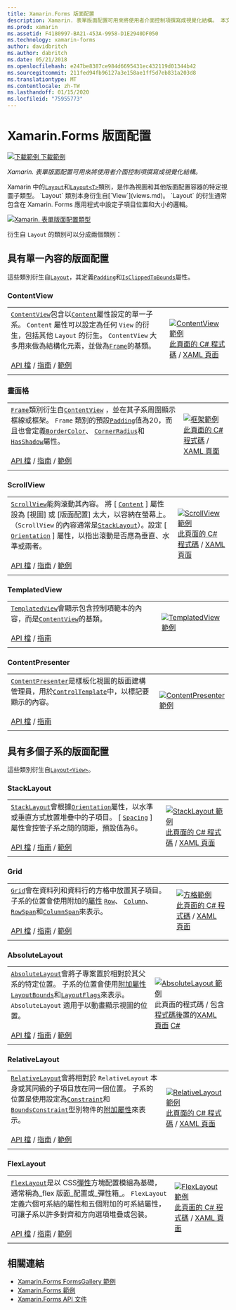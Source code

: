 ```yaml
---
title: Xamarin.Forms 版面配置
description: Xamarin. 表單版面配置可用來將使用者介面控制項撰寫成視覺化結構。 本文列出包含在 Xamarin 中的版面配置。
ms.prod: xamarin
ms.assetid: F4180997-BA21-453A-9958-D1E2940DF050
ms.technology: xamarin-forms
author: davidbritch
ms.author: dabritch
ms.date: 05/21/2018
ms.openlocfilehash: e247be8387ce984d6695431ec432119d01344b42
ms.sourcegitcommit: 211fed94fb96127a3e158ae1ff5d7eb831a203d8
ms.translationtype: MT
ms.contentlocale: zh-TW
ms.lasthandoff: 01/15/2020
ms.locfileid: "75955773"
---
```

# <a name="xamarinforms-layouts"></a>Xamarin.Forms 版面配置

[![下載範例](~/media/shared/download.png) 下載範例](https://docs.microsoft.com/samples/xamarin/xamarin-forms-samples/formsgallery)

_Xamarin. 表單版面配置可用來將使用者介面控制項撰寫成視覺化結構。_

Xamarin 中的[`Layout`](xref:Xamarin.Forms.Layout)和[`Layout<T>`](xref:Xamarin.Forms.Layout`1)類別，是作為視圖和其他版面配置容器的特定視圖子類型。 `Layout` 類別本身衍生自[`View`](views.md)。 `Layout` 的衍生通常包含在 Xamarin. Forms 應用程式中設定子項目位置和大小的邏輯。

[![Xamarin. 表單版面配置類型](layouts-images/layouts-sml.png "Xamarin. 表單版面配置類型")](layouts-images/layouts.png#lightbox "Xamarin. 表單版面配置類型")

衍生自 `Layout` 的類別可以分成兩個類別：

## <a name="layouts-with-single-content"></a>具有單一內容的版面配置

這些類別衍生自[`Layout`](xref:Xamarin.Forms.Layout)，其定義[`Padding`](xref:Xamarin.Forms.Layout.Padding)和[`IsClippedToBounds`](xref:Xamarin.Forms.Layout.IsClippedToBounds)屬性。

<a name="contentView" />

### <a name="contentview"></a>ContentView

|     |     |
| --- | --- |
| [`ContentView`](xref:Xamarin.Forms.ContentView)包含以[`Content`](xref:Xamarin.Forms.ContentView.Content)屬性設定的單一子系。 `Content` 屬性可以設定為任何 `View` 的衍生，包括其他 `Layout` 的衍生。 `ContentView` 大多用來做為結構化元素，並做為[`Frame`](#frame)的基類。<br /><br />[API 檔](xref:Xamarin.Forms.ContentView) / [指南](~/xamarin-forms/user-interface/layouts/contentview.md) / [範例](https://docs.microsoft.com/samples/xamarin/xamarin-forms-samples/userinterface-cardview/) | [![ContentView 範例](layouts-images/ContentView.png "ContentView 範例")](layouts-images/ContentView-Large.png#lightbox "ContentView 範例")<br />[ 此頁面的 C# 程式碼](https://github.com/xamarin/xamarin-forms-samples/blob/master/FormsGallery/FormsGallery/FormsGallery/CodeExamples/ContentViewDemoPage.cs)  / [XAML 頁面](https://github.com/xamarin/xamarin-forms-samples/blob/master/FormsGallery/FormsGallery/FormsGallery/XamlExamples/ContentViewDemoPage.xaml) |
|     |     |

<a named="frame" />

### <a name="frame"></a>畫面格

|     |     |
| --- | --- |
| [`Frame`](xref:Xamarin.Forms.Frame)類別衍生自[`ContentView`](#contentView) ，並在其子系周圍顯示框線或框架。 `Frame` 類別的預設[`Padding`](xref:Xamarin.Forms.Layout.Padding)值為20，而且也會定義[`BorderColor`](xref:Xamarin.Forms.Frame.BorderColor)、 [`CornerRadius`](xref:Xamarin.Forms.Frame.CornerRadius)和[`HasShadow`](xref:Xamarin.Forms.Frame.HasShadow)屬性。<br /><br />[API 檔](xref:Xamarin.Forms.Frame) / [指南](~/xamarin-forms/user-interface/layouts/frame.md) / [範例](https://docs.microsoft.com/samples/xamarin/xamarin-forms-samples/userinterface-frame/) | [![框架範例](layouts-images/Frame.png "框架範例")](layouts-images/Frame-Large.png#lightbox "框架範例")<br />[ 此頁面的 C# 程式碼](https://github.com/xamarin/xamarin-forms-samples/blob/master/FormsGallery/FormsGallery/FormsGallery/CodeExamples/FrameDemoPage.cs)  / [XAML 頁面](https://github.com/xamarin/xamarin-forms-samples/blob/master/FormsGallery/FormsGallery/FormsGallery/XamlExamples/FrameDemoPage.xaml) |
|     |     |

<a name="scrollView" />

### <a name="scrollview"></a>ScrollView

|     |     |
| --- | --- |
| [`ScrollView`](xref:Xamarin.Forms.ScrollView)能夠滾動其內容。 將 [ [`Content`](xref:Xamarin.Forms.ScrollView.Content) ] 屬性設為 [視圖] 或 [版面配置] 太大，以容納在螢幕上。 （`ScrollView` 的內容通常是[`StackLayout`](#stackLayout)）。設定 [ [`Orientation`](xref:Xamarin.Forms.ScrollView.Orientation) ] 屬性，以指出滾動是否應為垂直、水準或兩者。<br /><br />[API 檔](xref:Xamarin.Forms.ScrollView) / [指南](~/xamarin-forms/user-interface/layouts/scroll-view.md) / [範例](https://docs.microsoft.com/samples/xamarin/xamarin-forms-samples/userinterface-layout) | [![ScrollView 範例](layouts-images/ScrollView.png "ScrollView 範例")](layouts-images/ScrollView-Large.png#lightbox "ScrollView 範例")<br />[ 此頁面的 C# 程式碼](https://github.com/xamarin/xamarin-forms-samples/blob/master/FormsGallery/FormsGallery/FormsGallery/CodeExamples/ScrollViewDemoPage.cs)  / [XAML 頁面](https://github.com/xamarin/xamarin-forms-samples/blob/master/FormsGallery/FormsGallery/FormsGallery/XamlExamples/ScrollViewDemoPage.xaml) |
|     |     |

### <a name="templatedview"></a>TemplatedView

|     |     |
| --- | --- |
| [`TemplatedView`](xref:Xamarin.Forms.TemplatedView)會顯示包含控制項範本的內容，而是[`ContentView`](#contentView)的基類。<br /><br />[API 檔](xref:Xamarin.Forms.TemplatedView) / [指南](~/xamarin-forms/app-fundamentals/templates/control-template.md) | [![TemplatedView 範例](layouts-images/TemplatedView.png "TemplatedView 範例")](layouts-images/TemplatedView.png#lightbox "TemplatedView 範例") |
|     |     |

### <a name="contentpresenter"></a>ContentPresenter

|     |     |
| --- | --- |
| [`ContentPresenter`](xref:Xamarin.Forms.ContentPresenter)是樣板化視圖的版面建構管理員，用於[`ControlTemplate`](xref:Xamarin.Forms.ControlTemplate)中，以標記要顯示的內容。<br /><br />[API 檔](xref:Xamarin.Forms.ContentPresenter) / [指南](~/xamarin-forms/app-fundamentals/templates/control-template.md) | [![ContentPresenter 範例](layouts-images/ContentPresenter.png "ContentPresenter 範例")](layouts-images/ContentPresenter.png#lightbox "ContentPresenter 範例") |
|     |     |

## <a name="layouts-with-multiple-children"></a>具有多個子系的版面配置

這些類別衍生自[`Layout<View>`](xref:Xamarin.Forms.Layout`1)。

<a name="stackLayout" />

### <a name="stacklayout"></a>StackLayout

|     |     |
| --- | --- |
| [`StackLayout`](xref:Xamarin.Forms.StackLayout)會根據[`Orientation`](xref:Xamarin.Forms.StackLayout.Orientation)屬性，以水準或垂直方式放置堆疊中的子項目。 [ [`Spacing`](xref:Xamarin.Forms.StackLayout.Spacing) ] 屬性會控管子系之間的間距，預設值為6。<br /><br />[API 檔](xref:Xamarin.Forms.StackLayout) / [指南](~/xamarin-forms/user-interface/layouts/stack-layout.md) / [範例](https://docs.microsoft.com/samples/xamarin/xamarin-forms-samples/userinterface-layout)| [![StackLayout 範例](layouts-images/StackLayout.png "StackLayout 範例")](layouts-images/StackLayout-Large.png#lightbox "StackLayout 範例")<br />[ 此頁面的 C# 程式碼](https://github.com/xamarin/xamarin-forms-samples/blob/master/FormsGallery/FormsGallery/FormsGallery/CodeExamples/StackLayoutDemoPage.cs)  / [XAML 頁面](https://github.com/xamarin/xamarin-forms-samples/blob/master/FormsGallery/FormsGallery/FormsGallery/XamlExamples/StackLayoutDemoPage.xaml) |
|     |     |

<a name="grid" />

### <a name="grid"></a>Grid

|     |     |
| --- | --- |
| [`Grid`](xref:Xamarin.Forms.Grid)會在資料列和資料行的方格中放置其子項目。 子系的位置會使用附加的[屬性](~/xamarin-forms/xaml/attached-properties.md) [`Row`](xref:Xamarin.Forms.Grid.RowProperty)、 [`Column`](xref:Xamarin.Forms.Grid.ColumnProperty)、 [`RowSpan`](xref:Xamarin.Forms.Grid.RowSpanProperty)和[`ColumnSpan`](xref:Xamarin.Forms.Grid.ColumnSpanProperty)來表示。<br /><br />[API 檔](xref:Xamarin.Forms.Grid) / [指南](~/xamarin-forms/user-interface/layouts/grid.md) / [範例](https://docs.microsoft.com/samples/xamarin/xamarin-forms-samples/userinterface-layout) | [![方格範例](layouts-images/Grid.png "方格範例")](layouts-images/Grid-Large.png#lightbox "方格範例")<br />[ 此頁面的 C# 程式碼](https://github.com/xamarin/xamarin-forms-samples/blob/master/FormsGallery/FormsGallery/FormsGallery/CodeExamples/GridDemoPage.cs)  / [XAML 頁面](https://github.com/xamarin/xamarin-forms-samples/blob/master/FormsGallery/FormsGallery/FormsGallery/XamlExamples/GridDemoPage.xaml) |
|     |     |

### <a name="absolutelayout"></a>AbsoluteLayout

|     |     |
| --- | --- |
| [`AbsoluteLayout`](xref:Xamarin.Forms.AbsoluteLayout)會將子專案置於相對於其父系的特定位置。 子系的位置會使用[附加屬性](~/xamarin-forms/xaml/attached-properties.md) [`LayoutBounds`](xref:Xamarin.Forms.AbsoluteLayout.LayoutBoundsProperty)和[`LayoutFlags`](xref:Xamarin.Forms.AbsoluteLayout.LayoutFlagsProperty)來表示。 `AbsoluteLayout` 適用于以動畫顯示視圖的位置。<br /><br />[API 檔](xref:Xamarin.Forms.AbsoluteLayout) / [指南](~/xamarin-forms/user-interface/layouts/absolute-layout.md) / [範例](https://docs.microsoft.com/samples/xamarin/xamarin-forms-samples/userinterface-layout) | [![AbsoluteLayout 範例](layouts-images/AbsoluteLayout.png "AbsoluteLayout 範例")](layouts-images/AbsoluteLayout-Large.png#lightbox "AbsoluteLayout 範例")<br />此頁面的程式碼 / 包含[程式碼後](https://github.com/xamarin/xamarin-forms-samples/blob/master/FormsGallery/FormsGallery/FormsGallery/XamlExamples/AbsoluteLayoutDemoPage.xaml.cs)置的[XAML 頁面](https://github.com/xamarin/xamarin-forms-samples/blob/master/FormsGallery/FormsGallery/FormsGallery/XamlExamples/AbsoluteLayoutDemoPage.xaml) [ C# ](https://github.com/xamarin/xamarin-forms-samples/blob/master/FormsGallery/FormsGallery/FormsGallery/CodeExamples/AbsoluteLayoutdDemoPage.cs) |
|     |     |

### <a name="relativelayout"></a>RelativeLayout

|     |     |
| --- | --- |
| [`RelativeLayout`](xref:Xamarin.Forms.RelativeLayout)會將相對於 `RelativeLayout` 本身或其同級的子項目放在同一個位置。 子系的位置是使用設定為[`Constraint`](xref:Xamarin.Forms.Constraint)和[`BoundsConstraint`](xref:Xamarin.Forms.Constraint)型別物件的[附加屬性](~/xamarin-forms/xaml/attached-properties.md)來表示。<br /><br />[API 檔](xref:Xamarin.Forms.RelativeLayout) / [指南](~/xamarin-forms/user-interface/layouts/relative-layout.md) / [範例](https://docs.microsoft.com/samples/xamarin/xamarin-forms-samples/userinterface-layout) | [![RelativeLayout 範例](layouts-images/RelativeLayout.png "RelativeLayout 範例")](layouts-images/RelativeLayout-Large.png#lightbox "RelativeLayout 範例")<br />[ 此頁面的 C# 程式碼](https://github.com/xamarin/xamarin-forms-samples/blob/master/FormsGallery/FormsGallery/FormsGallery/CodeExamples/RelativeLayoutDemoPage.cs)  / [XAML 頁面](https://github.com/xamarin/xamarin-forms-samples/blob/master/FormsGallery/FormsGallery/FormsGallery/XamlExamples/RelativeLayoutDemoPage.xaml) |
|     |     |

### <a name="flexlayout"></a>FlexLayout

|     |     |
| --- | --- |
| [`FlexLayout`](xref:Xamarin.Forms.FlexLayout)是以 CSS[彈性](https://www.w3.org/TR/css-flexbox-1/)方塊配置模組為基礎，通常稱為_flex 版面_配置或_彈性箱_。 `FlexLayout` 定義六個可系結的屬性和五個附加的可系結屬性，可讓子系以許多對齊和方向選項堆疊或包裝。<br /><br />[API 檔](xref:Xamarin.Forms.FlexLayout) / [指南](~/xamarin-forms/user-interface/layouts/flex-layout.md) / [範例](https://docs.microsoft.com/samples/xamarin/xamarin-forms-samples/userinterface-flexlayoutdemos) | [![FlexLayout 範例](layouts-images/FlexLayout.png "FlexLayout 範例")](layouts-images/FlexLayout-Large.png#lightbox "FlexLayout 範例")<br />[ 此頁面的 C# 程式碼](https://github.com/xamarin/xamarin-forms-samples/blob/master/FormsGallery/FormsGallery/FormsGallery/CodeExamples/FlexLayoutDemoPage.cs)  / [XAML 頁面](https://github.com/xamarin/xamarin-forms-samples/blob/master/FormsGallery/FormsGallery/FormsGallery/XamlExamples/FlexLayoutDemoPage.xaml) |
|     |     |

## <a name="related-links"></a>相關連結

- [Xamarin.Forms FormsGallery 範例](https://docs.microsoft.com/samples/xamarin/xamarin-forms-samples/formsgallery)
- [Xamarin.Forms 範例](https://docs.microsoft.com/samples/browse/?products=xamarin&term=Xamarin.Forms)
- [Xamarin.Forms API 文件](https://docs.microsoft.com/dotnet/api/xamarin.forms?view=xamarin-forms)

